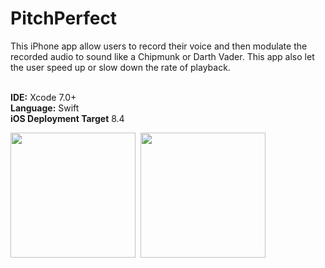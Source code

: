 # PitchPerfect

This iPhone app allow users to record their voice and then modulate the recorded audio to sound like a Chipmunk or Darth Vader. This app also let the user speed up or slow down the rate of playback.

<br><b>IDE:</b> Xcode 7.0+
<br><b>Language:</b> Swift
<br><b>iOS Deployment Target</b> 8.4

<kbd>
<img src="https://bennyspr.com/img/github/pitchPerfect/Simulator_Screen_Shot_1.png" width="200">
</kbd>

<kbd>
<img src="https://bennyspr.com/img/github/pitchPerfect/Simulator_Screen_Shot_2.png" width="200">
</kbd>
